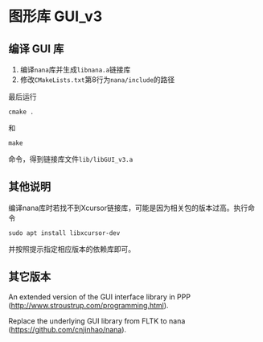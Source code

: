 # 图形库 GUI_v3

## 编译 GUI 库

1. 编译`nana`库并生成`libnana.a`链接库
2. 修改`CMakeLists.txt`第8行为`nana/include`的路径

最后运行
``` shell
cmake .
```
和
``` shell
make
```
命令，得到链接库文件`lib/libGUI_v3.a`

## 其他说明

编译nana库时若找不到Xcursor链接库，可能是因为相关包的版本过高。执行命令
``` shell
sudo apt install libxcursor-dev
```
并按照提示指定相应版本的依赖库即可。

## 其它版本

An extended version of the GUI interface library in PPP (http://www.stroustrup.com/programming.html).

Replace the underlying GUI library from FLTK to nana (https://github.com/cnjinhao/nana).
